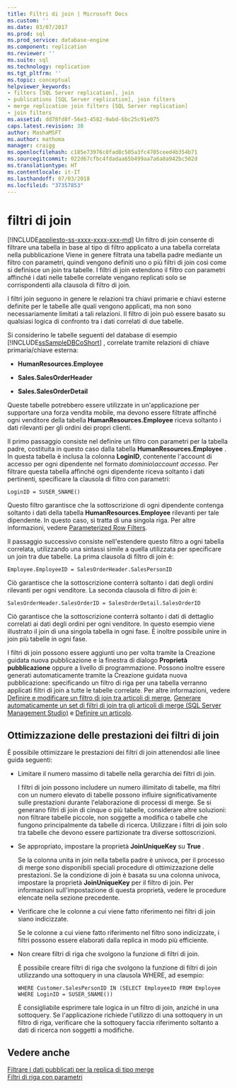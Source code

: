 ```yaml
---
title: Filtri di join | Microsoft Docs
ms.custom: ''
ms.date: 03/07/2017
ms.prod: sql
ms.prod_service: database-engine
ms.component: replication
ms.reviewer: ''
ms.suite: sql
ms.technology: replication
ms.tgt_pltfrm: ''
ms.topic: conceptual
helpviewer_keywords:
- filters [SQL Server replication], join
- publications [SQL Server replication], join filters
- merge replication join filters [SQL Server replication]
- join filters
ms.assetid: dd78fd8f-56e3-4582-9abd-6bc25c91e075
caps.latest.revision: 38
author: MashaMSFT
ms.author: mathoma
manager: craigg
ms.openlocfilehash: c185e73976c8fad8c505a3fc4705ceed4b354b71
ms.sourcegitcommit: 022d67cfbc4fdadaa65b499aa7a6a8a942bc502d
ms.translationtype: HT
ms.contentlocale: it-IT
ms.lasthandoff: 07/03/2018
ms.locfileid: "37357853"
---
```

# <a name="join-filters"></a>filtri di join
[!INCLUDE[appliesto-ss-xxxx-xxxx-xxx-md](../../../includes/appliesto-ss-xxxx-xxxx-xxx-md.md)]
  Un filtro di join consente di filtrare una tabella in base al tipo di filtro applicato a una tabella correlata nella pubblicazione Viene in genere filtrata una tabella padre mediante un filtro con parametri, quindi vengono definiti uno o più filtri di join così come si definisce un join tra tabelle. I filtri di join estendono il filtro con parametri affinché i dati nelle tabelle correlate vengano replicati solo se corrispondenti alla clausola di filtro di join.  
  
 I filtri join seguono in genere le relazioni tra chiavi primarie e chiavi esterne definite per le tabelle alle quali vengono applicati, ma non sono necessariamente limitati a tali relazioni. Il filtro di join può essere basato su qualsiasi logica di confronto tra i dati correlati di due tabelle.  
  
 Si considerino le tabelle seguenti del database di esempio [!INCLUDE[ssSampleDBCoShort](../../../includes/sssampledbcoshort-md.md)] , correlate tramite relazioni di chiave primaria/chiave esterna:  
  
-   **HumanResources.Employee**  
  
-   **Sales.SalesOrderHeader**  
  
-   **Sales.SalesOrderDetail**  
  
 Queste tabelle potrebbero essere utilizzate in un'applicazione per supportare una forza vendita mobile, ma devono essere filtrate affinché ogni venditore della tabella **HumanResources.Employee** riceva soltanto i dati rilevanti per gli ordini dei propri clienti.  
  
 Il primo passaggio consiste nel definire un filtro con parametri per la tabella padre, costituita in questo caso dalla tabella **HumanResources.Employee** . In questa tabella è inclusa la colonna **LoginID**, contenente l'account di accesso per ogni dipendente nel formato *dominio\account accesso*. Per filtrare questa tabella affinché ogni dipendente riceva soltanto i dati pertinenti, specificare la clausola di filtro con parametri:  
  
```  
LoginID = SUSER_SNAME()  
```  
  
 Questo filtro garantisce che la sottoscrizione di ogni dipendente contenga soltanto i dati della tabella **HumanResources.Employee** rilevanti per tale dipendente. In questo caso, si tratta di una singola riga. Per altre informazioni, vedere [Parameterized Row Filters](../../../relational-databases/replication/merge/parameterized-filters-parameterized-row-filters.md).  
  
 Il passaggio successivo consiste nell'estendere questo filtro a ogni tabella correlata, utilizzando una sintassi simile a quella utilizzata per specificare un join tra due tabelle. La prima clausola di filtro di join è:  
  
```  
Employee.EmployeeID = SalesOrderHeader.SalesPersonID  
```  
  
 Ciò garantisce che la sottoscrizione conterrà soltanto i dati degli ordini rilevanti per ogni venditore. La seconda clausola di filtro di join è:  
  
```  
SalesOrderHeader.SalesOrderID = SalesOrderDetail.SalesOrderID  
```  
  
 Ciò garantisce che la sottoscrizione conterrà soltanto i dati di dettaglio correlati ai dati degli ordini per ogni venditore. In questo esempio viene illustrato il join di una singola tabella in ogni fase. È inoltre possibile unire in join più tabelle in ogni fase.  
  
 I filtri di join possono essere aggiunti uno per volta tramite la Creazione guidata nuova pubblicazione e la finestra di dialogo **Proprietà pubblicazione** oppure a livello di programmazione. Possono inoltre essere generati automaticamente tramite la Creazione guidata nuova pubblicazione: specificando un filtro di riga per una tabella verranno applicati filtri di join a tutte le tabelle correlate. Per altre informazioni, vedere [Definire e modificare un filtro di join tra articoli di merge](../../../relational-databases/replication/publish/define-and-modify-a-join-filter-between-merge-articles.md), [Generare automaticamente un set di filtri di join tra gli articoli di merge &#40;SQL Server Management Studio&#41;](../../../relational-databases/replication/publish/automatically-generate-join-filters-between-merge-articles.md) e [Definire un articolo](../../../relational-databases/replication/publish/define-an-article.md).  
  
## <a name="optimizing-join-filter-performance"></a>Ottimizzazione delle prestazioni dei filtri di join  
 È possibile ottimizzare le prestazioni dei filtri di join attenendosi alle linee guida seguenti:  
  
-   Limitare il numero massimo di tabelle nella gerarchia dei filtri di join.  
  
     I filtri di join possono includere un numero illimitato di tabelle, ma filtri con un numero elevato di tabelle possono influire significativamente sulle prestazioni durante l'elaborazione di processi di merge. Se si generano filtri di join di cinque o più tabelle, considerare altre soluzioni: non filtrare tabelle piccole, non soggette a modifica o tabelle che fungono principalmente da tabelle di ricerca. Utilizzare i filtri di join solo tra tabelle che devono essere partizionate tra diverse sottoscrizioni.  
  
-   Se appropriato, impostare la proprietà **JoinUniqueKey** su **True** .  
  
     Se la colonna unita in join nella tabella padre è univoca, per il processo di merge sono disponibili speciali procedure di ottimizzazione delle prestazioni. Se la condizione di join è basata su una colonna univoca, impostare la proprietà **JoinUniqueKey** per il filtro di join. Per informazioni sull'impostazione di questa proprietà, vedere le procedure elencate nella sezione precedente.  
  
-   Verificare che le colonne a cui viene fatto riferimento nei filtri di join siano indicizzate.  
  
     Se le colonne a cui viene fatto riferimento nel filtro sono indicizzate, i filtri possono essere elaborati dalla replica in modo più efficiente.  
  
-   Non creare filtri di riga che svolgono la funzione di filtri di join.  
  
     È possibile creare filtri di riga che svolgono la funzione di filtri di join utilizzando una sottoquery in una clausola WHERE, ad esempio:  
  
    ```  
    WHERE Customer.SalesPersonID IN (SELECT EmployeeID FROM Employee WHERE LoginID = SUSER_SNAME())   
    ```  
  
     È consigliabile esprimere tale logica in un filtro di join, anziché in una sottoquery. Se l'applicazione richiede l'utilizzo di una sottoquery in un filtro di riga, verificare che la sottoquery faccia riferimento soltanto a dati di ricerca non soggetti a modifiche.  
  
## <a name="see-also"></a>Vedere anche  
 [Filtrare i dati pubblicati per la replica di tipo merge](../../../relational-databases/replication/merge/filter-published-data-for-merge-replication.md)   
 [Filtri di riga con parametri](../../../relational-databases/replication/merge/parameterized-filters-parameterized-row-filters.md)  
  
  
